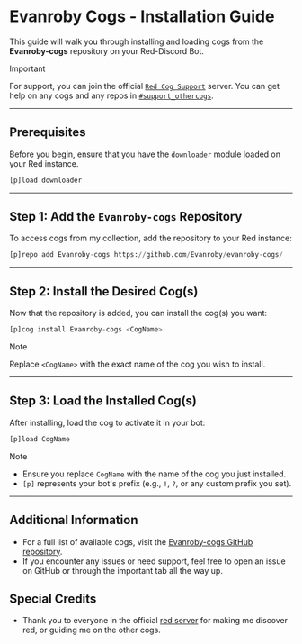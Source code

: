 # Evanroby Cogs - Installation Guide

This guide will walk you through installing and loading cogs from the **Evanroby-cogs** repository on your Red-Discord Bot.
> [!IMPORTANT]
> For support, you can join the official [`Red Cog Support`](https://discord.gg/GET4DVk) server. You can get help on any cogs and any repos in [`#support_othercogs`](https://discord.com/channels/240154543684321280/240212783503900673).
---

## Prerequisites

Before you begin, ensure that you have the `downloader` module loaded on your Red instance.

```py
[p]load downloader
```

---

## Step 1: Add the `Evanroby-cogs` Repository

To access cogs from my collection, add the repository to your Red instance:

```py
[p]repo add Evanroby-cogs https://github.com/Evanroby/evanroby-cogs/
```

---

## Step 2: Install the Desired Cog(s)

Now that the repository is added, you can install the cog(s) you want:

```py
[p]cog install Evanroby-cogs <CogName>
```

> [!NOTE]  
> Replace `<CogName>` with the exact name of the cog you wish to install.

---

## Step 3: Load the Installed Cog(s)

After installing, load the cog to activate it in your bot:

```py
[p]load CogName
```

> [!NOTE] 
> - Ensure you replace `CogName` with the name of the cog you just installed.
> - `[p]` represents your bot's prefix (e.g., `!`, `?`, or any custom prefix you set).

---

## Additional Information

- For a full list of available cogs, visit the [Evanroby-cogs GitHub repository](https://github.com/Evanroby/evanroby-cogs/).
- If you encounter any issues or need support, feel free to open an issue on GitHub or through the important tab all the way up.
## Special Credits
- Thank you to everyone in the official [red server](https://discord.gg/red) for making me discover red, or guiding me on the other cogs.
